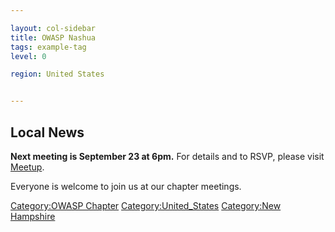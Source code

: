 ```yaml
---

layout: col-sidebar
title: OWASP Nashua
tags: example-tag
level: 0

region: United States


---
```

## Local News

**Next meeting is September 23 at 6pm.** For details and to RSVP, please
visit
[Meetup](https://www.meetup.com/OWASP-Nashua-Chapter/events/264402560/).

Everyone is welcome to join us at our chapter meetings.

[Category:OWASP Chapter](Category:OWASP_Chapter "wikilink")
[Category:United_States](Category:United_States "wikilink")
[Category:New Hampshire](Category:New_Hampshire "wikilink")
